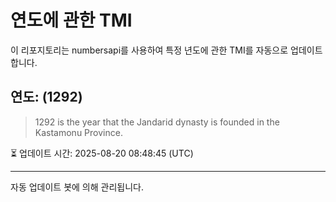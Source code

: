 
# 연도에 관한 TMI

이 리포지토리는 numbersapi를 사용하여 특정 년도에 관한 TMI를 자동으로 업데이트합니다.

## 연도: (1292)
> 1292 is the year that the Jandarid dynasty is founded in the Kastamonu Province.

⏳ 업데이트 시간: 2025-08-20 08:48:45 (UTC)

---
자동 업데이트 봇에 의해 관리됩니다.
